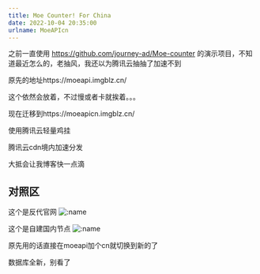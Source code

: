 ```yaml
---
title: Moe Counter! For China
date: 2022-10-04 20:35:00
urlname: MoeAPIcn
---
```


之前一直使用 https://github.com/journey-ad/Moe-counter 的演示项目，不知道最近怎么的，老抽风，我还以为腾讯云抽抽了加速不到

原先的地址https://moeapi.imgblz.cn/

这个依然会放着，不过慢或者卡就挨着。。。

现在迁移到https://moeapicn.imgblz.cn/

使用腾讯云轻量鸡挂

腾讯云cdn境内加速分发

大抵会让我博客快一点滴

## 对照区

这个是反代官网
![:name](https://moeapi.imgblz.cn/get/@index?theme=rule34)

这个是自建国内节点
![:name](https://moeapicn.imgblz.cn/get/@index?theme=rule34)


原先用的话直接在moeapi加个cn就切换到新的了

数据库全新，别看了

